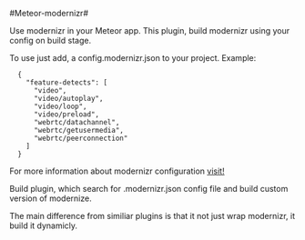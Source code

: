 #Meteor-modernizr#

Use modernizr in your Meteor app.
This plugin, build modernizr using your config on build stage.

To use just add, a config.modernizr.json to your project.
Example:

```
  {
    "feature-detects": [
      "video",
      "video/autoplay",
      "video/loop",
      "video/preload",
      "webrtc/datachannel",
      "webrtc/getusermedia",
      "webrtc/peerconnection"
    ]
  }
```

For more information about modernizr configuration [visit!](www.github.com) 

Build plugin, which search for .modernizr.json config file
and build custom version of modernize.

The main difference from similiar plugins 
is that it not just wrap modernizr, it build it dynamicly.
